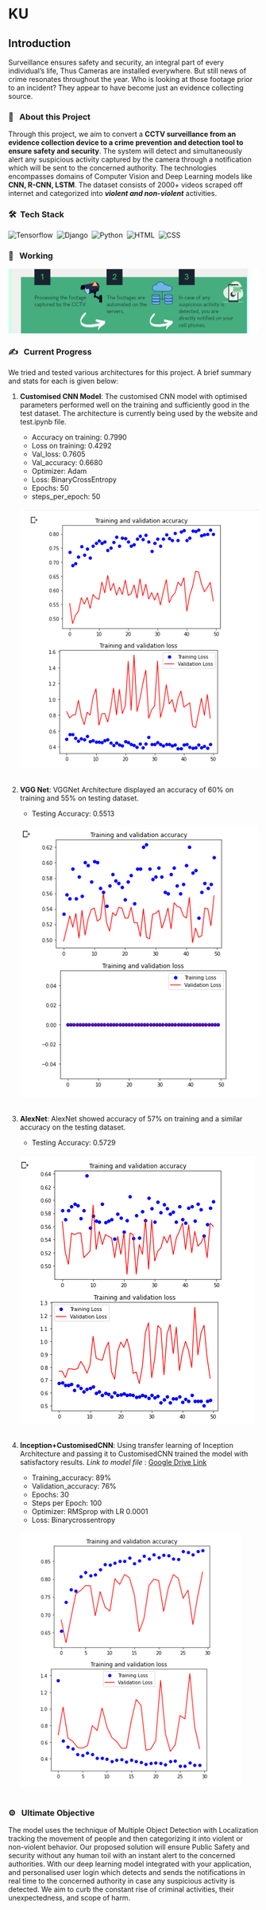# KU

## Introduction 
Surveillance ensures safety and security, an integral part of every individual’s life, Thus Cameras are installed everywhere. But still news of crime resonates throughout the year. Who is looking at those footage prior to an incident? They appear to have become just an evidence collecting source. 
 
### 🔭 &nbsp; About this Project

Through this project, we aim to convert a **CCTV surveillance from an evidence collection device to a crime prevention and detection tool to ensure safety and security**.
The system will detect and simultaneously alert any suspicious activity captured by the camera through a notification which will be sent to the concerned authority. The technologies encompasses domains of Computer Vision and Deep Learning models like **CNN, R-CNN, LSTM**. The dataset consists of 2000+ videos scraped off internet and categorized into ***violent and non-violent*** activities. 
<br>


### 🛠 &nbsp;Tech Stack
![Tensorflow](https://img.shields.io/badge/TensorFlow%20-%23FF6F00.svg?&style=for-the-badge&logo=TensorFlow&logoColor=white)&nbsp;
![Django](https://img.shields.io/badge/django%20-%23092E20.svg?&style=for-the-badge&logo=django&logoColor=white)&nbsp;
![Python](https://img.shields.io/badge/python%20-%2314354C.svg?&style=for-the-badge&logo=python&logoColor=white)&nbsp;
![HTML](https://img.shields.io/badge/html5%20-%23E34F26.svg?&style=for-the-badge&logo=html5&logoColor=white)&nbsp;
![CSS](https://img.shields.io/badge/css3%20-%231572B6.svg?&style=for-the-badge&logo=css3&logoColor=white)&nbsp;
<br>

### 💼 &nbsp; Working

 <img src="stats\working.png"><br>
 
 
###  ✍️ &nbsp; Current Progress
We tried and tested various architectures for this project. A brief summary and stats for each is given below:
1. **Customised CNN Model**: The customised CNN model with optimised parameters performed well on the training and sufficiently good in the test dataset. The architecture is currently being used by the website and test.ipynb file.

    - Accuracy on training: 0.7990
    - Loss on training: 0.4292
    - Val_loss: 0.7605
    - Val_accuracy: 0.6680
    - Optimizer: Adam
    - Loss: BinaryCrossEntropy
    - Epochs: 50
    - steps_per_epoch: 50 
    <br><br>
    <img src="stats/CustomisedCNN.png">
    <br><br>

2. **VGG Net**: VGGNet Architecture displayed an accuracy of 60% on training and 55% on testing dataset.
    - Testing Accuracy: 0.5513
    <br><br>
    <img src="stats/VGGNet.png">
    <br><br>

3. **AlexNet**: AlexNet showed accuracy of 57% on training and a similar accuracy on the testing dataset. 
    - Testing Accuracy: 0.5729
    <br><br>
    <img src="stats/AlexNet .png">
    <br><br>

4. **Inception+CustomisedCNN**: Using transfer learning of Inception Architecture and passing it to CustomisedCNN trained the model with satisfactory results. 
*Link to model file* : [Google Drive Link](https://drive.google.com/file/d/1yTbm7oMn1znMEOD7X-s9NDqtyvpUZfTe/view?usp=sharing)
    - Training_accuracy: 89%
    - Validation_accuracy: 76%
    - Epochs: 30
    - Steps per Epoch: 100
    - Optimizer: RMSprop with LR 0.0001
    - Loss: Binarycrossentropy
    <br><br>
    <img src="stats/CustomisedInceptionV3+CNN.png">
    <br><br>


### ⚙️ &nbsp; Ultimate Objective
The model uses the technique of Multiple Object Detection with Localization tracking the movement of people and then categorizing it into violent or non-violent behavior. Our proposed solution will ensure Public Safety and security without any human toil with an instant alert to the concerned authorities. With our deep learning model integrated with your application, and personalised user login which detects and sends the notifications in real time to the concerned authority in case any suspicious activity is detected. We aim to curb the constant rise of criminal activities, their unexpectedness, and scope of harm.

